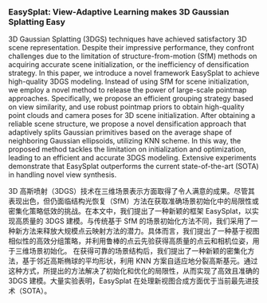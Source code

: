 ### EasySplat: View-Adaptive Learning makes 3D Gaussian Splatting Easy

3D Gaussian Splatting (3DGS) techniques have achieved satisfactory 3D scene representation. Despite their impressive performance, they confront challenges due to the limitation of structure-from-motion (SfM) methods on acquiring accurate scene initialization, or the inefficiency of densification strategy. In this paper, we introduce a novel framework EasySplat to achieve high-quality 3DGS modeling. Instead of using SfM for scene initialization, we employ a novel method to release the power of large-scale pointmap approaches. Specifically, we propose an efficient grouping strategy based on view similarity, and use robust pointmap priors to obtain high-quality point clouds and camera poses for 3D scene initialization. After obtaining a reliable scene structure, we propose a novel densification approach that adaptively splits Gaussian primitives based on the average shape of neighboring Gaussian ellipsoids, utilizing KNN scheme. In this way, the proposed method tackles the limitation on initialization and optimization, leading to an efficient and accurate 3DGS modeling. Extensive experiments demonstrate that EasySplat outperforms the current state-of-the-art (SOTA) in handling novel view synthesis.

3D 高斯喷射（3DGS）技术在三维场景表示方面取得了令人满意的成果。尽管其表现出色，但仍面临结构光恢复（SfM）方法在获取准确场景初始化中的局限性或密集化策略低效的挑战。在本文中，我们提出了一种新颖的框架 EasySplat，以实现高质量的 3DGS 建模。与传统基于 SfM 的场景初始化方法不同，我们采用了一种新方法来释放大规模点云映射方法的潜力。具体而言，我们提出了一种基于视图相似性的高效分组策略，并利用鲁棒的点云先验获得高质量的点云和相机位姿，用于三维场景初始化。
在获得可靠的场景结构后，我们提出了一种新颖的密集化方法，基于邻近高斯椭球的平均形状，利用 KNN 方案自适应地分裂高斯基元。通过这种方式，所提出的方法解决了初始化和优化的局限性，从而实现了高效且准确的 3DGS 建模。大量实验表明，EasySplat 在处理新视图合成方面优于当前最先进技术（SOTA）。

